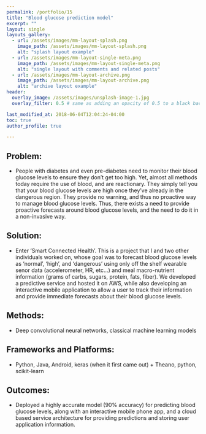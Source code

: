 ```yaml
---
permalink: /portfolio/15
title: "Blood glucose prediction model"
excerpt: ""
layout: single
layouts_gallery:
  - url: /assets/images/mm-layout-splash.png
    image_path: /assets/images/mm-layout-splash.png
    alt: "splash layout example"
  - url: /assets/images/mm-layout-single-meta.png
    image_path: /assets/images/mm-layout-single-meta.png
    alt: "single layout with comments and related posts"
  - url: /assets/images/mm-layout-archive.png
    image_path: /assets/images/mm-layout-archive.png
    alt: "archive layout example"
header:
  overlay_image: /assets/images/unsplash-image-1.jpg
  overlay_filter: 0.5 # same as adding an opacity of 0.5 to a black background

last_modified_at: 2018-06-04T12:04:24-04:00
toc: true
author_profile: true

---
```


## Problem: 
* People with diabetes and even pre-diabetes need to monitor their blood glucose levels to ensure they don’t get too high. Yet, almost all methods today require the use of blood, and are reactionary. They simply tell you that your blood glucose levels are high once they’ve already in the dangerous region. They provide no warning, and thus no proactive way to manage blood glucose levels. Thus, there exists a need to provide proactive forecasts around blood glucose levels, and the need to do it in a non-invasive way.

## Solution: 
* Enter ‘Smart Connected Health’. This is a project that I and two other individuals worked on, whose goal was to forecast blood glucose levels as ‘normal’, ‘high’, and ‘dangerous’ using only off the shelf wearable senor data (accelerometer, HR, etc…) and meal macro-nutrient information (grams of carbs, sugars, protein, fats, fiber). We developed a predictive service and hosted it on AWS, while also developing an interactive mobile application to allow a user to track their information and provide immediate forecasts about their blood glucose levels. 

## Methods:
* Deep convolutional neural networks, classical machine learning models

## Frameworks and Platforms:
* Python, Java, Android, keras (when it first came out) + Theano, python, scikit-learn

## Outcomes:
* Deployed a highly accurate model (90% accuracy) for predicting blood glucose levels, along with an interactive mobile phone app, and a cloud based service architecture for providing predictions and storing user application information.






























